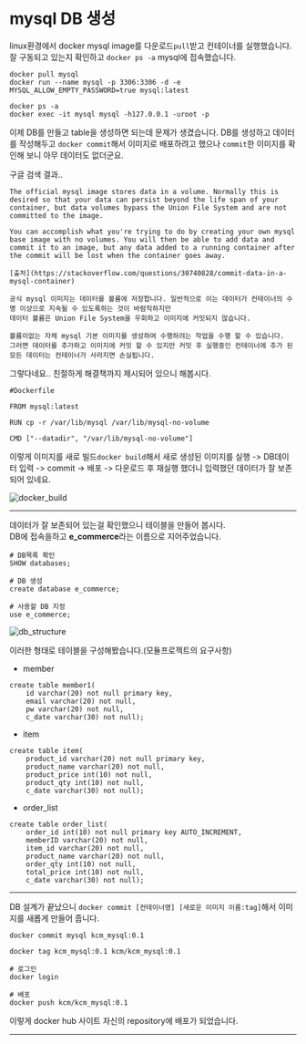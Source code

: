 # mysql DB 생성


linux환경에서 docker mysql image를 다운로드`pull`받고 컨테이너를 실행했습니다. 잘 구동되고 있는지 확인하고 `docker ps -a` mysql에 접속했습니다.

```Linux
docker pull mysql
docker run --name mysql -p 3306:3306 -d -e MYSQL_ALLOW_EMPTY_PASSWORD=true mysql:latest

docker ps -a
docker exec -it mysql mysql -h127.0.0.1 -uroot -p
```

이제 DB를 만들고 table을 생성하면 되는데 문제가 생겼습니다. DB를 생성하고 데이터를 작성해두고 `docker commit`해서 이미지로 배포하려고 했으나 `commit`한 이미지를 확인해 보니 아무 데이터도 없더군요.

구글 검색 결과..<br/>


```note
The official mysql image stores data in a volume. Normally this is desired so that your data can persist beyond the life span of your container, but data volumes bypass the Union File System and are not committed to the image.

You can accomplish what you're trying to do by creating your own mysql base image with no volumes. You will then be able to add data and commit it to an image, but any data added to a running container after the commit will be lost when the container goes away.

[출처](https://stackoverflow.com/questions/30740828/commit-data-in-a-mysql-container)
```

```
공식 mysql 이미지는 데이터를 볼륨에 저장합니다. 일반적으로 이는 데이터가 컨테이너의 수명 이상으로 지속될 수 있도록하는 것이 바람직하지만
데이터 볼륨은 Union File System을 우회하고 이미지에 커밋되지 않습니다.

볼륨이없는 자체 mysql 기본 이미지를 생성하여 수행하려는 작업을 수행 할 수 있습니다.
그러면 데이터를 추가하고 이미지에 커밋 할 수 있지만 커밋 후 실행중인 컨테이너에 추가 된 모든 데이터는 컨테이너가 사라지면 손실됩니다.
```

그렇다네요.. 친절하게 해결책까지 제시되어 있으니 해봅시다.

```
#Dockerfile

FROM mysql:latest

RUN cp -r /var/lib/mysql /var/lib/mysql-no-volume

CMD ["--datadir", "/var/lib/mysql-no-volume"]
```

이렇게 이미지를 새로 빌드`docker build`해서 새로 생성된 이미지를 실행 -> DB데이터 입력 -> commit -> 배포 -> 다운로드 후 재실행 했더니 입력했던 데이터가 잘 보존되어 있네요.

![docker_build](https://user-images.githubusercontent.com/76420201/104550631-9c1ad300-5678-11eb-8ea9-a8bcf51ab739.GIF)

---

데이터가 잘 보존되어 있는걸 확인했으니 테이블을 만들어 봅시다.<br/>
DB에 접속을하고 **e_commerce**라는 이름으로 지어주었습니다.

```MYSQL
# DB목록 확인
SHOW databases;

# DB 생성
create database e_commerce;

# 사용할 DB 지정
use e_commerce;

```

![db_structure](https://user-images.githubusercontent.com/76420201/104553079-5b718880-567d-11eb-845c-0aff0ec5b6c2.GIF)

이러한 형태로 테이블을 구성해봤습니다.(모듈프로젝트의 요구사항)

- member

```MYSQL
create table member1(
    id varchar(20) not null primary key,
    email varchar(20) not null,
    pw varchar(20) not null,
    c_date varchar(30) not null);
```

- item 

```MYSQL
create table item(
    product_id varchar(20) not null primary key,
    product_name varchar(20) not null,
    product_price int(10) not null,
    product_qty int(10) not null,
    c_date varchar(30) not null);
```
- order_list

```MYSQL
create table order_list(
    order_id int(10) not null primary key AUTO_INCREMENT,
    memberID varchar(20) not null,
    item_id varchar(20) not null,
    product_name varchar(20) not null,
    order_qty int(10) not null,
    total_price int(10) not null,
    c_date varchar(30) not null);
```
---

DB 설계가 끝났으니 `docker commit [컨테이너명] [새로운 이미지 이름:tag]`해서 이미지를 새롭게 만들어 줍니다.

```
docker commit mysql kcm_mysql:0.1

docker tag kcm_mysql:0.1 kcm/kcm_mysql:0.1

# 로그인
docker login

# 배포
docker push kcm/kcm_mysql:0.1
```

이렇게 docker hub 사이트 자신의 repository에 배포가 되었습니다.

---